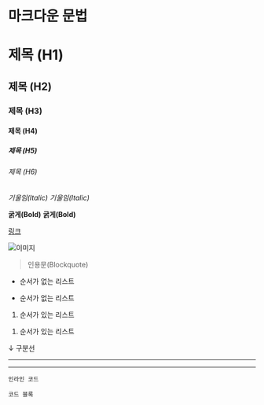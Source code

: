 # 마크다운 문법
<!-- 출처: https://commonmark.org/help/ -->

# 제목 (H1)
## 제목 (H2)
### 제목 (H3)
#### 제목 (H4)
##### 제목 (H5)
###### 제목 (H6)

*기울임(Italic)*
_기울임(Italic)_

**굵게(Bold)**
__굵게(Bold)__

[링크](http://a.com)

![이미지](http://url/a.png)

> 인용문(Blockquote)

- 순서가 없는 리스트
* 순서가 없는 리스트

1. 순서가 있는 리스트
1) 순서가 있는 리스트

↓ 구분선

---
***

`인라인 코드`

```
코드 블록
```
